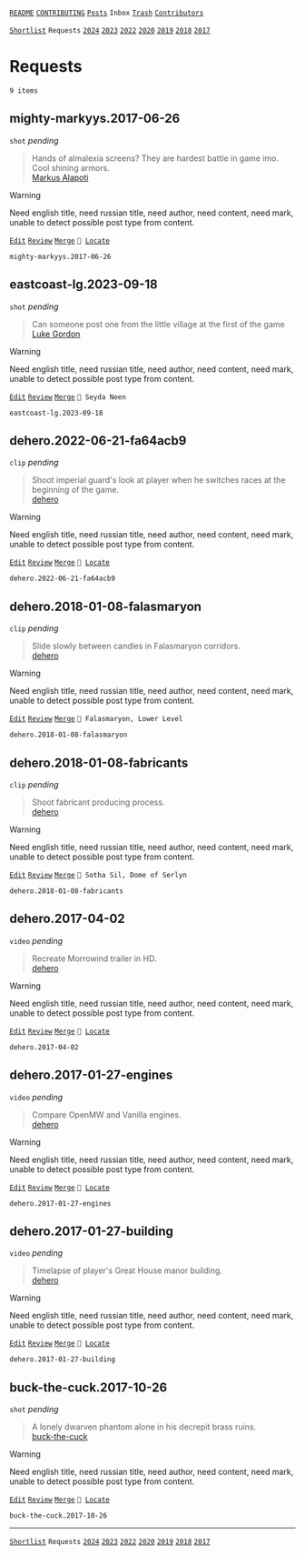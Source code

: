 [`README`](../../README.md) [`CONTRIBUTING`](../../CONTRIBUTING.md) [`Posts`](../posts/index.md) `Inbox` [`Trash`](../trash/index.md) [`Contributors`](../contributors.md)

[`Shortlist`](shortlist.md) `Requests` [`2024`](index.md) [`2023`](2023.md) [`2022`](2022.md) [`2020`](2020.md) [`2019`](2019.md) [`2018`](2018.md) [`2017`](2017.md)

# Requests

`9 items`

## <span id="mighty-markyys.2017-06-26">mighty-markyys.2017-06-26</span>

`shot` _pending_

> Hands of almalexia screens? They are hardest battle in game imo. Cool shining armors.  
> [Markus Alapoti](../contributors.md#mighty-markyys "2017-06-26")

> [!WARNING]
> Need english title, need russian title, need author, need content, need mark, unable to detect possible post type from content.

[`Edit`](https://github.com/dehero/mwscr/issues/new?labels=editing&amp;template=editing.yml&amp;title=mighty-markyys.2017-06-26&amp;postContent=&amp;postTitle=&amp;postTitleRu=&amp;postAuthor=&amp;postType=shot&amp;postEngine=&amp;postAddon=&amp;postTags=&amp;postLocation=&amp;postMark=&amp;postViolation=&amp;postTrash=&amp;postRequest=Hands+of+almalexia+screens%3F+They+are+hardest+battle+in+game+imo.+Cool+shining+armors.) [`Review`](https://github.com/dehero/mwscr/issues/new?labels=review&amp;template=review.yml&amp;title=mighty-markyys.2017-06-26&amp;postMark=&amp;postViolation=) [`Merge`](https://github.com/dehero/mwscr/issues/new?labels=merging&amp;template=merging.yml&amp;title=mighty-markyys.2017-06-26&amp;mergeWithIds=) <code>📍 [Locate](https://github.com/dehero/mwscr/issues/new?labels=location&template=location.yml&title=mighty-markyys.2017-06-26&postLocation=)</code>

```
mighty-markyys.2017-06-26
```

## <span id="eastcoast-lg.2023-09-18">eastcoast-lg.2023-09-18</span>

`shot` _pending_

> Can someone post one from the little village at the first of the game  
> [Luke Gordon](../contributors.md#eastcoast-lg "2023-09-18")

> [!WARNING]
> Need english title, need russian title, need author, need content, need mark, unable to detect possible post type from content.

[`Edit`](https://github.com/dehero/mwscr/issues/new?labels=editing&amp;template=editing.yml&amp;title=eastcoast-lg.2023-09-18&amp;postContent=&amp;postTitle=&amp;postTitleRu=&amp;postAuthor=&amp;postType=shot&amp;postEngine=&amp;postAddon=&amp;postTags=&amp;postLocation=Seyda+Neen&amp;postMark=&amp;postViolation=&amp;postTrash=&amp;postRequest=Can+someone+post+one+from+the+little+village+at+the+first+of+the+game) [`Review`](https://github.com/dehero/mwscr/issues/new?labels=review&amp;template=review.yml&amp;title=eastcoast-lg.2023-09-18&amp;postMark=&amp;postViolation=) [`Merge`](https://github.com/dehero/mwscr/issues/new?labels=merging&amp;template=merging.yml&amp;title=eastcoast-lg.2023-09-18&amp;mergeWithIds=) `📍 Seyda Neen`

```
eastcoast-lg.2023-09-18
```

## <span id="dehero.2022-06-21-fa64acb9">dehero.2022-06-21-fa64acb9</span>

`clip` _pending_

> Shoot imperial guard&#39;s look at player when he switches races at the beginning of the game.  
> [dehero](../contributors.md#dehero "2022-06-21")

> [!WARNING]
> Need english title, need russian title, need author, need content, need mark, unable to detect possible post type from content.

[`Edit`](https://github.com/dehero/mwscr/issues/new?labels=editing&amp;template=editing.yml&amp;title=dehero.2022-06-21-fa64acb9&amp;postContent=&amp;postTitle=&amp;postTitleRu=&amp;postAuthor=&amp;postType=clip&amp;postEngine=&amp;postAddon=&amp;postTags=&amp;postLocation=&amp;postMark=&amp;postViolation=&amp;postTrash=&amp;postRequest=Shoot+imperial+guard%27s+look+at+player+when+he+switches+races+at+the+beginning+of+the+game.) [`Review`](https://github.com/dehero/mwscr/issues/new?labels=review&amp;template=review.yml&amp;title=dehero.2022-06-21-fa64acb9&amp;postMark=&amp;postViolation=) [`Merge`](https://github.com/dehero/mwscr/issues/new?labels=merging&amp;template=merging.yml&amp;title=dehero.2022-06-21-fa64acb9&amp;mergeWithIds=) <code>📍 [Locate](https://github.com/dehero/mwscr/issues/new?labels=location&template=location.yml&title=dehero.2022-06-21-fa64acb9&postLocation=)</code>

```
dehero.2022-06-21-fa64acb9
```

## <span id="dehero.2018-01-08-falasmaryon">dehero.2018-01-08-falasmaryon</span>

`clip` _pending_

> Slide slowly between candles in Falasmaryon corridors.  
> [dehero](../contributors.md#dehero "2018-01-08")

> [!WARNING]
> Need english title, need russian title, need author, need content, need mark, unable to detect possible post type from content.

[`Edit`](https://github.com/dehero/mwscr/issues/new?labels=editing&amp;template=editing.yml&amp;title=dehero.2018-01-08-falasmaryon&amp;postContent=&amp;postTitle=&amp;postTitleRu=&amp;postAuthor=&amp;postType=clip&amp;postEngine=&amp;postAddon=&amp;postTags=&amp;postLocation=Falasmaryon%2C+Lower+Level&amp;postMark=&amp;postViolation=&amp;postTrash=&amp;postRequest=Slide+slowly+between+candles+in+Falasmaryon+corridors.) [`Review`](https://github.com/dehero/mwscr/issues/new?labels=review&amp;template=review.yml&amp;title=dehero.2018-01-08-falasmaryon&amp;postMark=&amp;postViolation=) [`Merge`](https://github.com/dehero/mwscr/issues/new?labels=merging&amp;template=merging.yml&amp;title=dehero.2018-01-08-falasmaryon&amp;mergeWithIds=) `📍 Falasmaryon, Lower Level`

```
dehero.2018-01-08-falasmaryon
```

## <span id="dehero.2018-01-08-fabricants">dehero.2018-01-08-fabricants</span>

`clip` _pending_

> Shoot fabricant producing process.  
> [dehero](../contributors.md#dehero "2018-01-08")

> [!WARNING]
> Need english title, need russian title, need author, need content, need mark, unable to detect possible post type from content.

[`Edit`](https://github.com/dehero/mwscr/issues/new?labels=editing&amp;template=editing.yml&amp;title=dehero.2018-01-08-fabricants&amp;postContent=&amp;postTitle=&amp;postTitleRu=&amp;postAuthor=&amp;postType=clip&amp;postEngine=&amp;postAddon=&amp;postTags=&amp;postLocation=Sotha+Sil%2C+Dome+of+Serlyn&amp;postMark=&amp;postViolation=&amp;postTrash=&amp;postRequest=Shoot+fabricant+producing+process.) [`Review`](https://github.com/dehero/mwscr/issues/new?labels=review&amp;template=review.yml&amp;title=dehero.2018-01-08-fabricants&amp;postMark=&amp;postViolation=) [`Merge`](https://github.com/dehero/mwscr/issues/new?labels=merging&amp;template=merging.yml&amp;title=dehero.2018-01-08-fabricants&amp;mergeWithIds=) `📍 Sotha Sil, Dome of Serlyn`

```
dehero.2018-01-08-fabricants
```

## <span id="dehero.2017-04-02">dehero.2017-04-02</span>

`video` _pending_

> Recreate Morrowind trailer in HD.  
> [dehero](../contributors.md#dehero "2017-04-02")

> [!WARNING]
> Need english title, need russian title, need author, need content, need mark, unable to detect possible post type from content.

[`Edit`](https://github.com/dehero/mwscr/issues/new?labels=editing&amp;template=editing.yml&amp;title=dehero.2017-04-02&amp;postContent=&amp;postTitle=&amp;postTitleRu=&amp;postAuthor=&amp;postType=video&amp;postEngine=&amp;postAddon=&amp;postTags=&amp;postLocation=&amp;postMark=&amp;postViolation=&amp;postTrash=&amp;postRequest=Recreate+Morrowind+trailer+in+HD.) [`Review`](https://github.com/dehero/mwscr/issues/new?labels=review&amp;template=review.yml&amp;title=dehero.2017-04-02&amp;postMark=&amp;postViolation=) [`Merge`](https://github.com/dehero/mwscr/issues/new?labels=merging&amp;template=merging.yml&amp;title=dehero.2017-04-02&amp;mergeWithIds=) <code>📍 [Locate](https://github.com/dehero/mwscr/issues/new?labels=location&template=location.yml&title=dehero.2017-04-02&postLocation=)</code>

```
dehero.2017-04-02
```

## <span id="dehero.2017-01-27-engines">dehero.2017-01-27-engines</span>

`video` _pending_

> Compare OpenMW and Vanilla engines.  
> [dehero](../contributors.md#dehero "2017-01-27")

> [!WARNING]
> Need english title, need russian title, need author, need content, need mark, unable to detect possible post type from content.

[`Edit`](https://github.com/dehero/mwscr/issues/new?labels=editing&amp;template=editing.yml&amp;title=dehero.2017-01-27-engines&amp;postContent=&amp;postTitle=&amp;postTitleRu=&amp;postAuthor=&amp;postType=video&amp;postEngine=&amp;postAddon=&amp;postTags=&amp;postLocation=&amp;postMark=&amp;postViolation=&amp;postTrash=&amp;postRequest=Compare+OpenMW+and+Vanilla+engines.) [`Review`](https://github.com/dehero/mwscr/issues/new?labels=review&amp;template=review.yml&amp;title=dehero.2017-01-27-engines&amp;postMark=&amp;postViolation=) [`Merge`](https://github.com/dehero/mwscr/issues/new?labels=merging&amp;template=merging.yml&amp;title=dehero.2017-01-27-engines&amp;mergeWithIds=) <code>📍 [Locate](https://github.com/dehero/mwscr/issues/new?labels=location&template=location.yml&title=dehero.2017-01-27-engines&postLocation=)</code>

```
dehero.2017-01-27-engines
```

## <span id="dehero.2017-01-27-building">dehero.2017-01-27-building</span>

`video` _pending_

> Timelapse of player&#39;s Great House manor building.  
> [dehero](../contributors.md#dehero "2017-01-27")

> [!WARNING]
> Need english title, need russian title, need author, need content, need mark, unable to detect possible post type from content.

[`Edit`](https://github.com/dehero/mwscr/issues/new?labels=editing&amp;template=editing.yml&amp;title=dehero.2017-01-27-building&amp;postContent=&amp;postTitle=&amp;postTitleRu=&amp;postAuthor=&amp;postType=video&amp;postEngine=&amp;postAddon=&amp;postTags=&amp;postLocation=&amp;postMark=&amp;postViolation=&amp;postTrash=&amp;postRequest=Timelapse+of+player%27s+Great+House+manor+building.) [`Review`](https://github.com/dehero/mwscr/issues/new?labels=review&amp;template=review.yml&amp;title=dehero.2017-01-27-building&amp;postMark=&amp;postViolation=) [`Merge`](https://github.com/dehero/mwscr/issues/new?labels=merging&amp;template=merging.yml&amp;title=dehero.2017-01-27-building&amp;mergeWithIds=) <code>📍 [Locate](https://github.com/dehero/mwscr/issues/new?labels=location&template=location.yml&title=dehero.2017-01-27-building&postLocation=)</code>

```
dehero.2017-01-27-building
```

## <span id="buck-the-cuck.2017-10-26">buck-the-cuck.2017-10-26</span>

`shot` _pending_

> A lonely dwarven phantom alone in his decrepit brass ruins.  
> [buck-the-cuck](../contributors.md#buck-the-cuck "2017-10-26")

> [!WARNING]
> Need english title, need russian title, need author, need content, need mark, unable to detect possible post type from content.

[`Edit`](https://github.com/dehero/mwscr/issues/new?labels=editing&amp;template=editing.yml&amp;title=buck-the-cuck.2017-10-26&amp;postContent=&amp;postTitle=&amp;postTitleRu=&amp;postAuthor=&amp;postType=shot&amp;postEngine=&amp;postAddon=&amp;postTags=&amp;postLocation=&amp;postMark=&amp;postViolation=&amp;postTrash=&amp;postRequest=A+lonely+dwarven+phantom+alone+in+his+decrepit+brass+ruins.) [`Review`](https://github.com/dehero/mwscr/issues/new?labels=review&amp;template=review.yml&amp;title=buck-the-cuck.2017-10-26&amp;postMark=&amp;postViolation=) [`Merge`](https://github.com/dehero/mwscr/issues/new?labels=merging&amp;template=merging.yml&amp;title=buck-the-cuck.2017-10-26&amp;mergeWithIds=) <code>📍 [Locate](https://github.com/dehero/mwscr/issues/new?labels=location&template=location.yml&title=buck-the-cuck.2017-10-26&postLocation=)</code>

```
buck-the-cuck.2017-10-26
```

---

[`Shortlist`](shortlist.md) `Requests` [`2024`](index.md) [`2023`](2023.md) [`2022`](2022.md) [`2020`](2020.md) [`2019`](2019.md) [`2018`](2018.md) [`2017`](2017.md)
